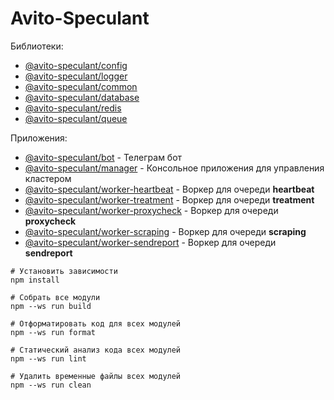 Avito-Speculant
===============

Библиотеки:

* [@avito-speculant/config](https://github.com/bitnoize/avito-speculant/tree/main/libs/config)
* [@avito-speculant/logger](https://github.com/bitnoize/avito-speculant/tree/main/libs/logger)
* [@avito-speculant/common](https://github.com/bitnoize/avito-speculant/tree/main/libs/common)
* [@avito-speculant/database](https://github.com/bitnoize/avito-speculant/tree/main/libs/database)
* [@avito-speculant/redis](https://github.com/bitnoize/avito-speculant/tree/main/libs/redis)
* [@avito-speculant/queue](https://github.com/bitnoize/avito-speculant/tree/main/libs/queue)

Приложения:
* [@avito-speculant/bot](https://github.com/bitnoize/avito-speculant/tree/main/apps/bot) - Телеграм бот
* [@avito-speculant/manager](https://github.com/bitnoize/avito-speculant/tree/main/apps/manager) - Консольное приложения для управления кластером
* [@avito-speculant/worker-heartbeat](https://github.com/bitnoize/avito-speculant/tree/main/apps/worker-heartbeat) - Воркер для очереди **heartbeat**
* [@avito-speculant/worker-treatment](https://github.com/bitnoize/avito-speculant/tree/main/apps/worker-treatment) - Воркер для очереди **treatment**
* [@avito-speculant/worker-proxycheck](https://github.com/bitnoize/avito-speculant/tree/main/apps/worker-proxycheck) - Воркер для очереди **proxycheck**
* [@avito-speculant/worker-scraping](https://github.com/bitnoize/avito-speculant/tree/main/apps/worker-scraping) - Воркер для очереди **scraping**
* [@avito-speculant/worker-sendreport](https://github.com/bitnoize/avito-speculant/tree/main/apps/worker-sendreport) - Воркер для очереди **sendreport**

```
# Установить зависимости
npm install

# Собрать все модули
npm --ws run build

# Отформатировать код для всех модулей
npm --ws run format

# Статический анализ кода всех модулей
npm --ws run lint

# Удалить временные файлы всех модулей
npm --ws run clean
```

